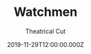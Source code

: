 ---
title: "Watchmen"
year: 2009
subtitle: Theatrical Cut
date: 2019-11-29T12:00:00.000Z
permalink: /almanac/movies/2019-11-29-watchmen/index.html
rating: 3
tmdbid: 13183
---